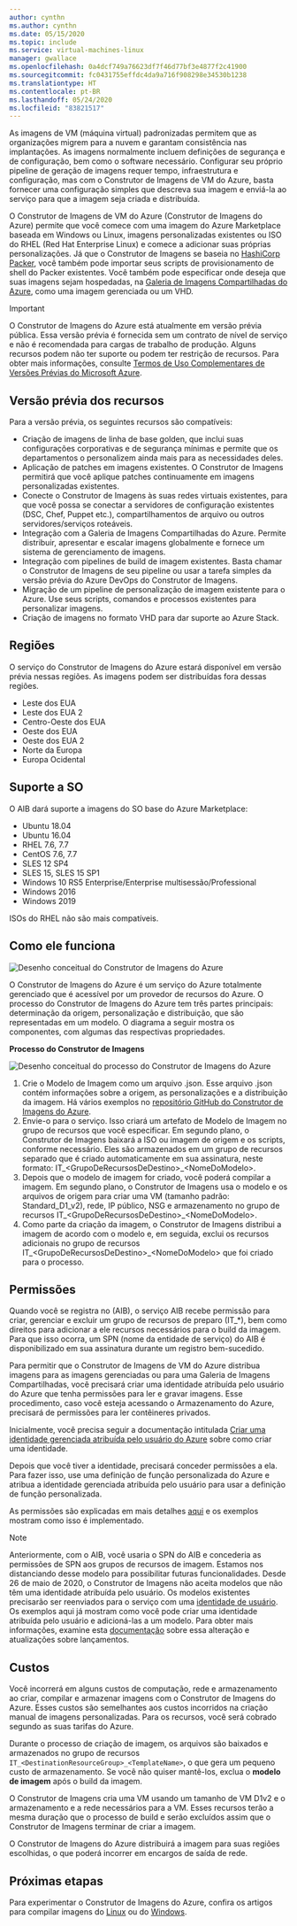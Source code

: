```yaml
---
author: cynthn
ms.author: cynthn
ms.date: 05/15/2020
ms.topic: include
ms.service: virtual-machines-linux
manager: gwallace
ms.openlocfilehash: 0a4dcf749a76623df7f46d77bf3e4877f2c41900
ms.sourcegitcommit: fc0431755effdc4da9a716f908298e34530b1238
ms.translationtype: HT
ms.contentlocale: pt-BR
ms.lasthandoff: 05/24/2020
ms.locfileid: "83821517"
---
```

As imagens de VM (máquina virtual) padronizadas permitem que as organizações migrem para a nuvem e garantam consistência nas implantações. As imagens normalmente incluem definições de segurança e de configuração, bem como o software necessário. Configurar seu próprio pipeline de geração de imagens requer tempo, infraestrutura e configuração, mas com o Construtor de Imagens de VM do Azure, basta fornecer uma configuração simples que descreva sua imagem e enviá-la ao serviço para que a imagem seja criada e distribuída.
 
O Construtor de Imagens de VM do Azure (Construtor de Imagens do Azure) permite que você comece com uma imagem do Azure Marketplace baseada em Windows ou Linux, imagens personalizadas existentes ou ISO do RHEL (Red Hat Enterprise Linux) e comece a adicionar suas próprias personalizações. Já que o Construtor de Imagens se baseia no [HashiCorp Packer](https://packer.io/), você também pode importar seus scripts de provisionamento de shell do Packer existentes. Você também pode especificar onde deseja que suas imagens sejam hospedadas, na [Galeria de Imagens Compartilhadas do Azure](https://docs.microsoft.com/azure/virtual-machines/windows/shared-image-galleries), como uma imagem gerenciada ou um VHD.

> [!IMPORTANT]
> O Construtor de Imagens do Azure está atualmente em versão prévia pública.
> Essa versão prévia é fornecida sem um contrato de nível de serviço e não é recomendada para cargas de trabalho de produção. Alguns recursos podem não ter suporte ou podem ter restrição de recursos. Para obter mais informações, consulte [Termos de Uso Complementares de Versões Prévias do Microsoft Azure](https://azure.microsoft.com/support/legal/preview-supplemental-terms/).

## <a name="preview-features"></a>Versão prévia dos recursos

Para a versão prévia, os seguintes recursos são compatíveis:

- Criação de imagens de linha de base golden, que inclui suas configurações corporativas e de segurança mínimas e permite que os departamentos o personalizem ainda mais para as necessidades deles.
- Aplicação de patches em imagens existentes. O Construtor de Imagens permitirá que você aplique patches continuamente em imagens personalizadas existentes.
- Conecte o Construtor de Imagens às suas redes virtuais existentes, para que você possa se conectar a servidores de configuração existentes (DSC, Chef, Puppet etc.), compartilhamentos de arquivo ou outros servidores/serviços roteáveis.
- Integração com a Galeria de Imagens Compartilhadas do Azure. Permite distribuir, apresentar e escalar imagens globalmente e fornece um sistema de gerenciamento de imagens.
- Integração com pipelines de build de imagem existentes. Basta chamar o Construtor de Imagens de seu pipeline ou usar a tarefa simples da versão prévia do Azure DevOps do Construtor de Imagens.
- Migração de um pipeline de personalização de imagem existente para o Azure. Use seus scripts, comandos e processos existentes para personalizar imagens.
- Criação de imagens no formato VHD para dar suporte ao Azure Stack.
 

## <a name="regions"></a>Regiões
O serviço do Construtor de Imagens do Azure estará disponível em versão prévia nessas regiões. As imagens podem ser distribuídas fora dessas regiões.
- Leste dos EUA
- Leste dos EUA 2
- Centro-Oeste dos EUA
- Oeste dos EUA
- Oeste dos EUA 2
- Norte da Europa
- Europa Ocidental

## <a name="os-support"></a>Suporte a SO
O AIB dará suporte a imagens do SO base do Azure Marketplace:
- Ubuntu 18.04
- Ubuntu 16.04
- RHEL 7.6, 7.7
- CentOS 7.6, 7.7
- SLES 12 SP4
- SLES 15, SLES 15 SP1
- Windows 10 RS5 Enterprise/Enterprise multisessão/Professional
- Windows 2016
- Windows 2019

ISOs do RHEL não são mais compatíveis.
## <a name="how-it-works"></a>Como ele funciona


![Desenho conceitual do Construtor de Imagens do Azure](./media/virtual-machines-image-builder-overview/image-builder.png)

O Construtor de Imagens do Azure é um serviço do Azure totalmente gerenciado que é acessível por um provedor de recursos do Azure. O processo do Construtor de Imagens do Azure tem três partes principais: determinação da origem, personalização e distribuição, que são representadas em um modelo. O diagrama a seguir mostra os componentes, com algumas das respectivas propriedades. 
 


**Processo do Construtor de Imagens** 

![Desenho conceitual do processo do Construtor de Imagens do Azure](./media/virtual-machines-image-builder-overview/image-builder-process.png)

1. Crie o Modelo de Imagem como um arquivo .json. Esse arquivo .json contém informações sobre a origem, as personalizações e a distribuição da imagem. Há vários exemplos no [repositório GitHub do Construtor de Imagens do Azure](https://github.com/danielsollondon/azvmimagebuilder/tree/master/quickquickstarts).
1. Envie-o para o serviço. Isso criará um artefato de Modelo de Imagem no grupo de recursos que você especificar. Em segundo plano, o Construtor de Imagens baixará a ISO ou imagem de origem e os scripts, conforme necessário. Eles são armazenados em um grupo de recursos separado que é criado automaticamente em sua assinatura, neste formato: IT_\<GrupoDeRecursosDeDestino>_\<NomeDoModelo>. 
1. Depois que o modelo de imagem for criado, você poderá compilar a imagem. Em segundo plano, o Construtor de Imagens usa o modelo e os arquivos de origem para criar uma VM (tamanho padrão: Standard_D1_v2), rede, IP público, NSG e armazenamento no grupo de recursos IT_\<GrupoDeRecursosDeDestino>_\<NomeDoModelo>.
1. Como parte da criação da imagem, o Construtor de Imagens distribui a imagem de acordo com o modelo e, em seguida, exclui os recursos adicionais no grupo de recursos IT_\<GrupoDeRecursosDeDestino>_\<NomeDoModelo> que foi criado para o processo.


## <a name="permissions"></a>Permissões
Quando você se registra no (AIB), o serviço AIB recebe permissão para criar, gerenciar e excluir um grupo de recursos de preparo (IT_*), bem como direitos para adicionar a ele recursos necessários para o build da imagem. Para que isso ocorra, um SPN (nome da entidade de serviço) do AIB é disponibilizado em sua assinatura durante um registro bem-sucedido.

Para permitir que o Construtor de Imagens de VM do Azure distribua imagens para as imagens gerenciadas ou para uma Galeria de Imagens Compartilhadas, você precisará criar uma identidade atribuída pelo usuário do Azure que tenha permissões para ler e gravar imagens. Esse procedimento, caso você esteja acessando o Armazenamento do Azure, precisará de permissões para ler contêineres privados.

Inicialmente, você precisa seguir a documentação intitulada [Criar uma identidade gerenciada atribuída pelo usuário do Azure](https://docs.microsoft.com/azure/active-directory/managed-identities-azure-resources/how-to-manage-ua-identity-cli) sobre como criar uma identidade.

Depois que você tiver a identidade, precisará conceder permissões a ela. Para fazer isso, use uma definição de função personalizada do Azure e atribua a identidade gerenciada atribuída pelo usuário para usar a definição de função personalizada.

As permissões são explicadas em mais detalhes [aqui](https://github.com/danielsollondon/azvmimagebuilder/blob/master/aibPermissions.md#azure-vm-image-builder-permissions-explained-and-requirements) e os exemplos mostram como isso é implementado.

> [!Note]
> Anteriormente, com o AIB, você usaria o SPN do AIB e concederia as permissões de SPN aos grupos de recursos de imagem. Estamos nos distanciando desse modelo para possibilitar futuras funcionalidades. Desde 26 de maio de 2020, o Construtor de Imagens não aceita modelos que não têm uma identidade atribuída pelo usuário. Os modelos existentes precisarão ser reenviados para o serviço com uma [identidade de usuário](https://docs.microsoft.com/azure/virtual-machines/linux/image-builder-json?toc=%2Fazure%2Fvirtual-machines%2Fwindows%2Ftoc.json&bc=%2Fazure%2Fvirtual-machines%2Fwindows%2Fbreadcrumb%2Ftoc.json#identity). Os exemplos aqui já mostram como você pode criar uma identidade atribuída pelo usuário e adicioná-las a um modelo. Para obter mais informações, examine esta [documentação](https://github.com/danielsollondon/azvmimagebuilder#service-updates-and-latest-release-information) sobre essa alteração e atualizações sobre lançamentos.

## <a name="costs"></a>Custos
Você incorrerá em alguns custos de computação, rede e armazenamento ao criar, compilar e armazenar imagens com o Construtor de Imagens do Azure. Esses custos são semelhantes aos custos incorridos na criação manual de imagens personalizadas. Para os recursos, você será cobrado segundo as suas tarifas do Azure. 

Durante o processo de criação de imagem, os arquivos são baixados e armazenados no grupo de recursos `IT_<DestinationResourceGroup>_<TemplateName>`, o que gera um pequeno custo de armazenamento. Se você não quiser mantê-los, exclua o **modelo de imagem** após o build da imagem.
 
O Construtor de Imagens cria uma VM usando um tamanho de VM D1v2 e o armazenamento e a rede necessários para a VM. Esses recursos terão a mesma duração que o processo de build e serão excluídos assim que o Construtor de Imagens terminar de criar a imagem. 
 
O Construtor de Imagens do Azure distribuirá a imagem para suas regiões escolhidas, o que poderá incorrer em encargos de saída de rede.
 
## <a name="next-steps"></a>Próximas etapas 
 
Para experimentar o Construtor de Imagens do Azure, confira os artigos para compilar imagens do [Linux](../articles/virtual-machines/linux/image-builder.md) ou do [Windows](../articles/virtual-machines/windows/image-builder.md).
 
